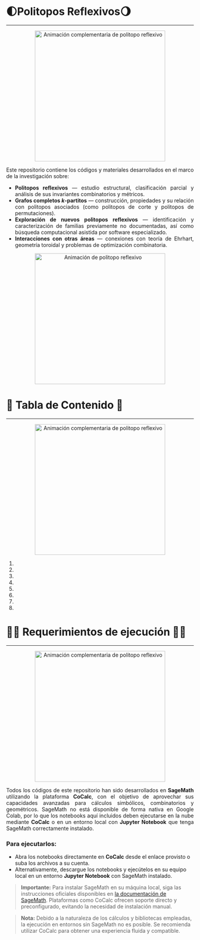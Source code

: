# 🌓Politopos Reflexivos🌖
<span style="font-size: 24px;"></span>
_____________________________

<p align="center">
  <img src="https://i.gifer.com/1POT.gif" alt="Animación complementaria de politopo reflexivo" width="350" height="350">
</p>

<div align="justify">
Este repositorio contiene los códigos y materiales desarrollados en el marco de la investigación sobre:  
<ul>
  <li><strong>Politopos reflexivos</strong> — estudio estructural, clasificación parcial y análisis de sus invariantes combinatorios y métricos.</li>
  <li><strong>Grafos completos <em>k</em>-partitos</strong> — construcción, propiedades y su relación con politopos asociados (como politopos de corte y politopos de permutaciones).</li>
  <li><strong>Exploración de nuevos politopos reflexivos</strong> — identificación y caracterización de familias previamente no documentadas, así como búsqueda computacional asistida por software especializado.</li>
  <li><strong>Interacciones con otras áreas</strong> — conexiones con teoría de Ehrhart, geometría toroidal y problemas de optimización combinatoria.</li>
</ul>
</div>

<p align="center">
  <img src="https://i.pinimg.com/originals/90/c2/90/90c29060e3b60f94c38416d60dd8b0a4.gif" alt="Animación de politopo reflexivo" width="350" height="350">
</p>




# 🧾 Tabla de Contenido 📃
<span style="font-size: 24px;"></span>
_____________________________
<p align="center">
  <img src="https://64.media.tumblr.com/49a525474d7c15c05bebe01394f0a0be/tumblr_nm1zl5l9xn1qz4vjko1_540.gif" alt="Animación complementaria de politopo reflexivo" width="350" height="350">
</p>




1. [](#construccion-graficos)
2. [](#envolvente-convexa)
3. [](#triangulaciones-algoritmos)
4. [](#teoria-ehrhart-sagemath)
5. [](#topologia-algebraica)
6. [](#geometria-diferencial)
7. [](#funciones-zeta)
8. [](#Grafos-Politopos)



# 🥷🚨 Requerimientos de ejecución 🚨🥷
<span style="font-size: 24px;"></span>
____________________________________

<p align="center">
  <img src="https://i.imgur.com/Aa7EvL7.gif" alt="Animación complementaria de politopo reflexivo" width="350" height="350">
</p>




<div align="justify">
Todos los códigos de este repositorio han sido desarrollados en <strong>SageMath</strong> utilizando la plataforma <strong>CoCalc</strong>, con el objetivo de aprovechar sus capacidades avanzadas para cálculos simbólicos, combinatorios y geométricos.  
SageMath no está disponible de forma nativa en Google Colab, por lo que los notebooks aquí incluidos deben ejecutarse en la nube mediante <strong>CoCalc</strong> o en un entorno local con <strong>Jupyter Notebook</strong> que tenga SageMath correctamente instalado.
</div>

<h3>Para ejecutarlos:</h3>

<ul>
  <li>Abra los notebooks directamente en <strong>CoCalc</strong> desde el enlace provisto o suba los archivos a su cuenta.</li>
  <li>Alternativamente, descargue los notebooks y ejecútelos en su equipo local en un entorno <strong>Jupyter Notebook</strong> con SageMath instalado.</li>
</ul>

<blockquote>
  <strong>Importante:</strong> Para instalar SageMath en su máquina local, siga las instrucciones oficiales disponibles en <a href="https://doc.sagemath.org/">la documentación de SageMath</a>.  
  Plataformas como CoCalc ofrecen soporte directo y preconfigurado, evitando la necesidad de instalación manual.
</blockquote>

<blockquote>
  <strong>Nota:</strong> Debido a la naturaleza de los cálculos y bibliotecas empleadas, la ejecución en entornos sin SageMath no es posible.  
  Se recomienda utilizar CoCalc para obtener una experiencia fluida y compatible.
</blockquote>


